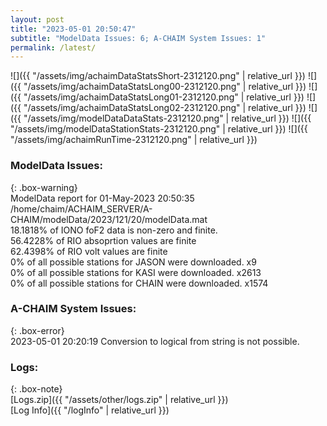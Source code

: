 ```yaml
---
layout: post
title: "2023-05-01 20:50:47"
subtitle: "ModelData Issues: 6; A-CHAIM System Issues: 1"
permalink: /latest/
---
```


![]({{ "/assets/img/achaimDataStatsShort-2312120.png" | relative_url }})
![]({{ "/assets/img/achaimDataStatsLong00-2312120.png" | relative_url }})
![]({{ "/assets/img/achaimDataStatsLong01-2312120.png" | relative_url }})
![]({{ "/assets/img/achaimDataStatsLong02-2312120.png" | relative_url }})
![]({{ "/assets/img/modelDataDataStats-2312120.png" | relative_url }})
![]({{ "/assets/img/modelDataStationStats-2312120.png" | relative_url }})
![]({{ "/assets/img/achaimRunTime-2312120.png" | relative_url }})


### ModelData Issues:  
  
{: .box-warning}  
 ModelData report for 01-May-2023 20:50:35   
 /home/chaim/ACHAIM_SERVER/A-CHAIM/modelData/2023/121/20/modelData.mat   
 18.1818% of IONO foF2 data is non-zero and finite.   
 56.4228% of RIO absoprtion values are finite   
 62.4398% of RIO volt values are finite   
 0% of all possible stations for JASON were downloaded. x9   
 0% of all possible stations for KASI were downloaded. x2613   
 0% of all possible stations for CHAIN were downloaded. x1574   
  
### A-CHAIM System Issues:  
  
{: .box-error}  
2023-05-01 20:20:19 Conversion to logical from string is not possible.  

### Logs:  
  
{: .box-note}  
[Logs.zip]({{ "/assets/other/logs.zip" | relative_url }})  
[Log Info]({{ "/logInfo" | relative_url }})  
